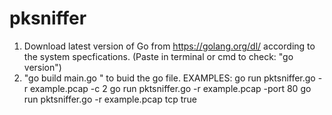 # pksniffer
1) Download latest version of Go from https://golang.org/dl/ according to the system specfications. (Paste in terminal or cmd to check: "go version")
2) "go build main.go " to buid the go file.
EXAMPLES:
go run pktsniffer.go -r example.pcap -c 2
go run pktsniffer.go -r example.pcap -port 80
go run pktsniffer.go -r example.pcap tcp true
